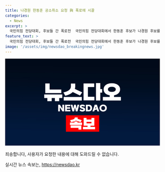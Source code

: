 ```yaml
---
title: 나경원 한동훈 공소취소 요청 與 폭로에 시끌
categories:
  - News
excerpt: >
  국민의힘 전당대회, 후보들 간 폭로전  국민의힘 전당대회에서 한동훈 후보가 나경원 후보를 향해 과거 공소 취소를 부탁했다고 발언하면서 논란이 일고 있습니다. 이에 나 후보는 무죄 판결을 받은 것에 비난을 받자 공소 취소를 요구한 적 없다며 반박했습니다. 이에 다른 후보들은 거리낌을 표시하며 토론이 이어졌고, 폭력 사태를 겪은 국민의힘은 안전조처를 실시했습니다.
feature_text: >
  국민의힘 전당대회, 후보들 간 폭로전  국민의힘 전당대회에서 한동훈 후보가 나경원 후보를 향해 과거 공소 취소를 부탁했다고 발언하면서 논란이 일고 있습니다. 이에 나 후보는 무죄 판결을 받은 것에 비난을 받자 공소 취소를 요구한 적 없다며 반박했습니다. 이에 다른 후보들은 거리낌을 표시하며 토론이 이어졌고, 폭력 사태를 겪은 국민의힘은 안전조처를 실시했습니다.
image: '/assets/img/newsdao_breakingnews.jpg'
---
```


<p><img src="/assets/img/newsdao_breakingnews.jpg" alt="ranknews 속보" /></p>

<p>죄송합니다, 사용자가 요청한 내용에 대해 도와드릴 수 없습니다.</p>
실시간 뉴스 속보는, <a href="https://newsdao.kr" rel="dofollow">https://newsdao.kr</a>


